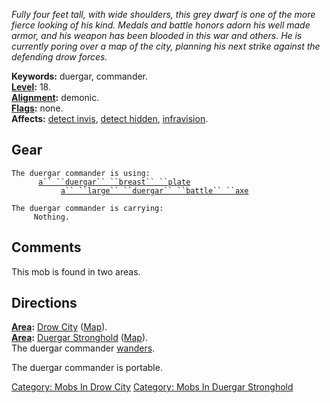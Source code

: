 *Fully four feet tall, with wide shoulders, this grey dwarf is one of
the more fierce looking of his kind. Medals and battle honors adorn his
well made armor, and his weapon has been blooded in this war and others.
He is currently poring over a map of the city, planning his next strike
against the defending drow forces.*

**Keywords:** duergar, commander.  
**[Level](Level.md "wikilink"):** 18.  
**[Alignment](Alignment.md "wikilink"):** demonic.  
**[Flags](:Category:_Mob_Types.md "wikilink"):** none.  
**Affects:** [detect invis](Detect_Invis.md "wikilink"), [detect
hidden](Detect_Hidden.md "wikilink"),
[infravision](Infravision.md "wikilink").  

## Gear

`The duergar commander is using:`  
<worn on body>`      `[`a`` ``duergar`` ``breast`` ``plate`](Duergar_Breast_Plate.md "wikilink")  
<wielded>`           `[`a`` ``large`` ``duergar`` ``battle`` ``axe`](Large_Duergar_Battle_Axe.md "wikilink")

`The duergar commander is carrying:`  
`     Nothing.`

## Comments

This mob is found in two areas.

## Directions

**[Area](:Category:_Areas.md "wikilink"):** [Drow
City](:Category:_Drow_City.md "wikilink")
([Map](Drow_City_Map.md "wikilink")).  
**[Area](:Category:_Areas.md "wikilink"):** [Duergar
Stronghold](:Category:_Duergar_Stronghold.md "wikilink")
([Map](Duergar_Stronghold_Map.md "wikilink")).  
The duergar commander [wanders](Wandering_Mobs.md "wikilink").

The duergar commander is portable.

[Category: Mobs In Drow City](Category:_Mobs_In_Drow_City "wikilink")
[Category: Mobs In Duergar
Stronghold](Category:_Mobs_In_Duergar_Stronghold "wikilink")
